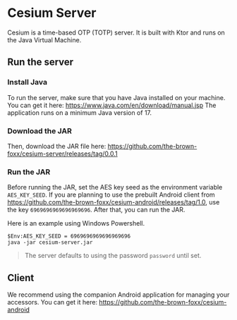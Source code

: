 # Cesium Server
Cesium is a time-based OTP (TOTP) server. It is built with Ktor and runs on the Java Virtual Machine.

## Run the server

### Install Java
To run the server, make sure that you have Java installed on your machine.
You can get it here: https://www.java.com/en/download/manual.jsp
The application runs on a minimum Java version of 17.

### Download the JAR
Then, download the JAR file here:
https://github.com/the-brown-foxx/cesium-server/releases/tag/0.0.1

### Run the JAR
Before running the JAR, set the AES key seed as the environment variable `AES_KEY_SEED`. If you are planning to use the prebuilt Android client from https://github.com/the-brown-foxx/cesium-android/releases/tag/1.0, use the key `6969696969696969696`.
After that, you can run the JAR.

Here is an example using Windows Powershell.
```
$Env:AES_KEY_SEED = 6969696969696969696
java -jar cesium-server.jar
```

> The server defaults to using the password `password` until set.

## Client
We recommend using the companion Android application for managing your accessors. You can get it here: https://github.com/the-brown-foxx/cesium-android